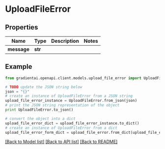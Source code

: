 # UploadFileError


## Properties
Name | Type | Description | Notes
------------ | ------------- | ------------- | -------------
**message** | **str** |  | 

## Example

```python
from gradientai.openapi.client.models.upload_file_error import UploadFileError

# TODO update the JSON string below
json = "{}"
# create an instance of UploadFileError from a JSON string
upload_file_error_instance = UploadFileError.from_json(json)
# print the JSON string representation of the object
print UploadFileError.to_json()

# convert the object into a dict
upload_file_error_dict = upload_file_error_instance.to_dict()
# create an instance of UploadFileError from a dict
upload_file_error_form_dict = upload_file_error.from_dict(upload_file_error_dict)
```
[[Back to Model list]](../README.md#documentation-for-models) [[Back to API list]](../README.md#documentation-for-api-endpoints) [[Back to README]](../README.md)



